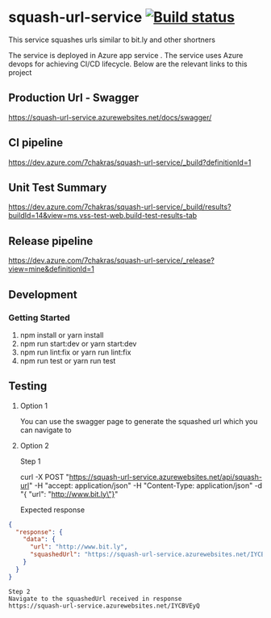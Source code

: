 # squash-url-service [![Build status](https://dev.azure.com/7chakras/squash-url-service/_apis/build/status/squash-url-service%20-%20CI)](https://dev.azure.com/7chakras/squash-url-service/_build/latest?definitionId=1)

This service squashes urls similar to bit.ly and other shortners

The service is deployed in Azure app service . The service uses Azure devops for achieving CI/CD lifecycle. Below are the relevant links to this project

## Production Url - Swagger

https://squash-url-service.azurewebsites.net/docs/swagger/

## CI pipeline

https://dev.azure.com/7chakras/squash-url-service/_build?definitionId=1

## Unit Test Summary

https://dev.azure.com/7chakras/squash-url-service/_build/results?buildId=14&view=ms.vss-test-web.build-test-results-tab

## Release pipeline

https://dev.azure.com/7chakras/squash-url-service/_release?view=mine&definitionId=1

## Development

### Getting Started

1. npm install or yarn install
2. npm run start:dev or yarn start:dev
3. npm run lint:fix or yarn run lint:fix
4. npm run test or yarn run test

## Testing

1. Option 1

   You can use the swagger page to generate the squashed url which you can navigate to

2. Option 2

   Step 1

   curl -X POST "https://squash-url-service.azurewebsites.net/api/squash-url" -H "accept: application/json" -H "Content-Type: application/json" -d "{ \"url\": \"http://www.bit.ly\"}"

   Expected response

```json
{
  "response": {
    "data": {
      "url": "http://www.bit.ly",
      "squashedUrl": "https://squash-url-service.azurewebsites.net/IYCBVEyQ"
    }
  }
}
```

    Step 2
    Navigate to the squashedUrl received in response
    https://squash-url-service.azurewebsites.net/IYCBVEyQ
